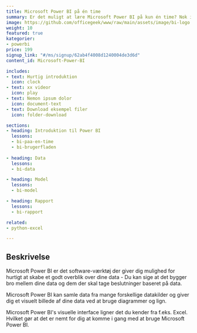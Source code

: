 ```yaml
---
title: Microsoft Power BI på én time
summary: Er det muligt at lære Microsoft Power BI på kun én time? Nok ikke, men jeg kan give dig en introduktion. 
image: https://github.com/officegeek/www/raw/main/assets/image/bi-logo.png
weight: 10
featured: true
kategorier:
- powerbi
price: 199
signup_link: "#/ms/signup/62ab4f4008d1240004de3d6d"
content_id: Microsoft-Power-BI

includes:
- text: Hurtig introduktion
  icon: clock
- text: xx videor
  icon: play
- text: Nemon ipsum dolor
  icon: document-text
- text: Download eksempel filer
  icon: folder-download

sections:
- heading: Introduktion til Power BI
  lessons:
  - bi-paa-en-time
  - bi-brugerfladen
  
- heading: Data
  lessons:
  - bi-data

- heading: Model
  lessons:
  - bi-model

- heading: Rapport
  lessons:
  - bi-rapport

related:
- python-excel

---
```


## Beskrivelse

Microsoft Power BI er det software-værktøj der giver dig mulighed for hurtigt at skabe et godt overblik over dine data - Du kan sige at det bygger bro mellem dine data og dem der skal tage beslutninger baseret på data.

Microsoft Power BI kan samle data fra mange forskellige datakilder og giver dig et visuelt billede af dine data ved at bruge diagrammer og lign.

Microsoft Power BI's visuelle interface ligner det du kender fra f.eks. Excel. Hvilket gør at det er nemt for dig at komme i gang med at bruge Microsoft Power BI.